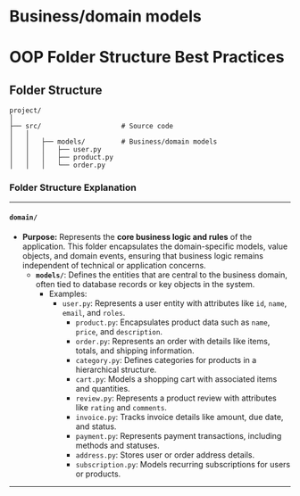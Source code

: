 # Business/domain models

# OOP Folder Structure Best Practices

## Folder Structure

```
project/
│
├── src/                    # Source code
│   │
│   │   ├── models/         # Business/domain models
│   │   │   ├── user.py
│   │   │   ├── product.py
│   │   │   └── order.py
```


### **Folder Structure Explanation**

* * *

#### **`domain/`**

- **Purpose:** Represents the **core business logic and rules** of the application. This folder encapsulates the domain-specific models, value objects, and domain events, ensuring that business logic remains independent of technical or application concerns.
    - **`models/`**: Defines the entities that are central to the business domain, often tied to database records or key objects in the system.
        - Examples:
            - `user.py`: Represents a user entity with attributes like `id`, `name`, `email`, and `roles`.
                - `product.py`: Encapsulates product data such as `name`, `price`, and `description`.
                - `order.py`: Represents an order with details like items, totals, and shipping information.
                - `category.py`: Defines categories for products in a hierarchical structure.
                - `cart.py`: Models a shopping cart with associated items and quantities.
                - `review.py`: Represents a product review with attributes like `rating` and `comments`.
                - `invoice.py`: Tracks invoice details like amount, due date, and status.
                - `payment.py`: Represents payment transactions, including methods and statuses.
                - `address.py`: Stores user or order address details.
                - `subscription.py`: Models recurring subscriptions for users or products.

* * *
